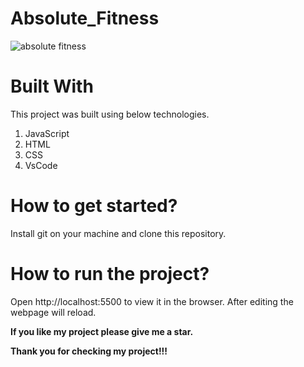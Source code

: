 # Absolute_Fitness

![absolute fitness](https://user-images.githubusercontent.com/79240706/129671425-d501660b-2dd9-4a40-8013-efe2387bed48.PNG)


# Built With

This project was built using below technologies.

1. JavaScript
2. HTML
3. CSS
4. VsCode

# How to get started?

Install git on your machine and clone this repository.

# How to run the project?

Open http://localhost:5500 to view it in the browser. After editing the webpage will reload.


**If you like my project please give me a star.**


**Thank you for checking my project!!!**
